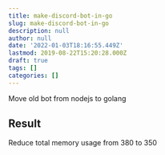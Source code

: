 ```yaml
---
title: make-discord-bot-in-go
slug: make-discord-bot-in-go
description: null
author: null
date: '2022-01-03T18:16:55.449Z'
lastmod: 2019-08-22T15:20:28.000Z
draft: true
tags: []
categories: []
---
```


Move old bot from nodejs to golang

## Result

Reduce total memory usage from 380 to 350